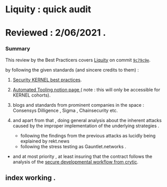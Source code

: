 # Liquity : quick audit 

# Reviewed : 2/06/2021 .


### Summary
This review by the Best Practicers covers [Liquity](https://www.liquity.org/) on commit [`9c79c9e`](https://github.com/liquity/dev/commit/9c79c9ec3fc997eb20e5fa2c8d283b606ccad62c). 

by following the given standards (and sincere credits to them) :

1. [Security KERNEL best practices](https://kernel.community/en/resources/security).
2. [Automated Tooling notion page ](https://www.notion.so/Module-2-Automated-Tooling-22b7b1513dd247d685616d55e27b6877) ( note : this will only be accessible for KERNEL cohorts).

3. blogs and standards from  prominent companies in the space : Consensys Dilligence , Sigma , Chainsecurity  etc.

4. and apart from that ,  doing general analysis about the inherent attacks caused by the  improper implementation of the  underlying strategies . 
    -  following the  findings from the previous attacks as lucidly being explained by rekt.news 
    -  following the   stress testing as Gauntlet.networks .

- and at most priority , at least  insuring that the contract follows the analysis of the [secure developmental workflow from crytic](). 


 

## index working . 

